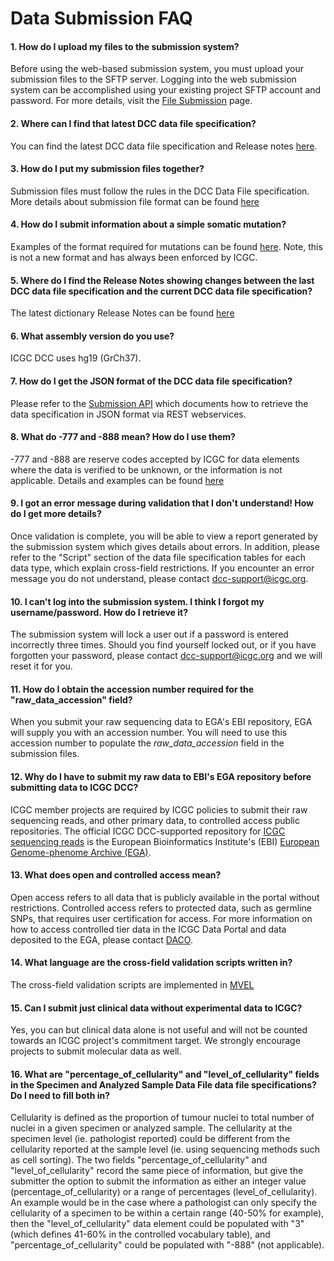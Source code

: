 # Data Submission FAQ

#### 1. How do I upload my files to the submission system?

Before using the web-based submission system, you must upload your submission files to the SFTP server. Logging into the web submission system can be accomplished using your existing project SFTP account and password. For more details, visit the [File Submission][1] page.


#### 2. Where can I find that latest DCC data file specification?

You can find the latest DCC data file specification and Release notes [here][2].


#### 3. How do I put my submission files together?

Submission files must follow the rules in the DCC Data File specification. More details about submission file format can be found [here][3]


#### 4. How do I submit information about a simple somatic mutation?

Examples of the format required for mutations can be found [here][4]. Note, this is not a new format and has always been enforced by ICGC.


#### 5. Where do I find the Release Notes showing changes between the last DCC data file specification and the current DCC data file specification?

The latest dictionary Release Notes can be found [here][5]


#### 6. What assembly version do you use?

ICGC DCC uses hg19 (GrCh37).


#### 7. How do I get the JSON format of the DCC data file specification?

Please refer to the [Submission API][12] which documents how to retrieve the data specification in JSON format via REST webservices.

#### 8. What do -777 and -888 mean? How do I use them?

-777 and -888 are reserve codes accepted by ICGC for data elements where the data is verified to be unknown, or the information is not applicable. Details and examples can be found [here][6]


#### 9. I got an error message during validation that I don't understand! How do I get more details?

Once validation is complete, you will be able to view a report generated by the submission system which gives details about errors. In addition, please refer to the "Script" section of the data file specification tables for each data type, which explain cross-field restrictions. If you encounter an error message you do not understand, please contact [dcc-support@icgc.org][7].


#### 10. I can't log into the submission system. I think I forgot my username/password. How do I retrieve it?

The submission system will lock a user out if a password is entered incorrectly three times. Should you find yourself locked out, or if you have forgotten your password, please contact [dcc-support@icgc.org][7] and we will reset it for you.


#### 11. How do I obtain the accession number required for the "raw_data_accession" field?

When you submit your raw sequencing data to EGA's EBI repository, EGA will supply you with an accession number. You will need to use this accession number to populate the _raw_data_accession_ field in the submission files.

#### 12. Why do I have to submit my raw data to EBI's EGA repository before submitting data to ICGC DCC?

ICGC member projects are required by ICGC policies to submit their raw sequencing reads, and other primary data, to controlled access public repositories. The official ICGC DCC-supported repository for [ICGC sequencing reads][8] is the European Bioinformatics Institute's (EBI) [European Genome-phenome Archive (EGA)][9].


#### 13. What does open and controlled access mean?

Open access refers to all data that is publicly available in the portal without restrictions. Controlled access refers to protected data, such as germline SNPs, that requires user certification for access. For more information on how to access controlled tier data in the ICGC Data Portal and data deposited to the EGA, please contact [DACO][10].


#### 14. What language are the cross-field validation scripts written in?

The cross-field validation scripts are implemented in [MVEL][11]


#### 15. Can I submit just clinical data without experimental data to ICGC?

Yes, you can but clinical data alone is not useful and will not be counted towards an ICGC project's commitment target. We strongly encourage projects to submit molecular data as well.

#### 16. What are "percentage_of_cellularity" and "level_of_cellularity" fields in the Specimen and Analyzed Sample Data File data file specifications? Do I need to fill both in?

Cellularity is defined as the proportion of tumour nuclei to total number of nuclei in a given specimen or analyzed sample. The cellularity at the specimen level (ie. pathologist reported) could be different from the cellularity reported at the sample level (ie. using sequencing methods such as cell sorting). The two fields "percentage_of_cellularity" and "level_of_cellularity" record the same piece of information, but give the submitter the option to submit the information as either an integer value (percentage_of_cellularity) or a range of percentages (level_of_cellularity). An example would be in the case where a pathologist can only specify the cellularity of a specimen to be within a certain range (40-50% for example), then the "level_of_cellularity" data element could be populated with "3" (which defines 41-60% in the controlled vocabulary table), and "percentage_of_cellularity" could be populated with "-888" (not applicable).

[1]: guide/overview/file-submission.md
[2]: /dictionary/releases/
[3]: guide/overview/submission-file-format.md
[4]: guide/icgc-simple-somatic-mutation-format.md
[5]: /dictionary/releases/
[6]: guide/dcc-data-element-specifications.md#missing-or-unknown-values
[7]: mailto:dcc-support@icgc.org
[8]: http://www.ebi.ac.uk/ega/dacs/EGAC00001000010
[9]: http://www.ebi.ac.uk/ega
[10]: http://www.icgc.org/daco
[11]: https://en.wikipedia.org/wiki/MVEL
[12]: /submission/api/
